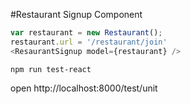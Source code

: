 #Restaurant Signup Component

```js
var restaurant = new Restaurant();
restaurant.url = '/restaurant/join'
<ResaurantSignup model={restaurant} />
```

```
npm run test-react
```

open http://localhost:8000/test/unit